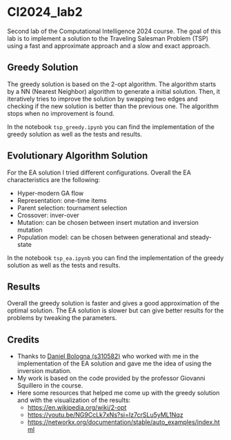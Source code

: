 # CI2024_lab2
Second lab of the Computational Intelligence 2024 course. 
The goal of this lab is to implement a solution to the Traveling Salesman Problem (TSP) using a fast and approximate approach and a slow and exact approach.

## Greedy Solution

The greedy solution is based on the 2-opt algorithm. The algorithm starts by a NN (Nearest Neighbor) algorithm to generate a initial solution. Then, it iteratively tries to improve the solution by swapping two edges and checking if the new solution is better than the previous one. The algorithm stops when no improvement is found.

In the notebook `tsp_greedy.ipynb` you can find the implementation of the greedy solution as well as the tests and results.

## Evolutionary Algorithm Solution

For the EA solution I tried different configurations. Overall the EA characteristics are the following:

* Hyper-modern GA flow
* Representation: one-time items
* Parent selection: tournament selection
* Crossover: inver-over
* Mutation: can be chosen between insert mutation and inversion mutation
* Population model: can be chosen between generational and steady-state

In the notebook `tsp_ea.ipynb` you can find the implementation of the greedy solution as well as the tests and results.

## Results

Overall the greedy solution is faster and gives a good approximation of the optimal solution. The EA solution is slower but can give better results for the problems by tweaking the parameters. 

## Credits

* Thanks to [Daniel Bologna (s310582)](https://github.com/AbstractBorderStudio) who worked with me in the implementation of the EA solution and gave me the idea of using the inversion mutation.
* My work is based on the code provided by the professor Giovanni Squillero in the course.
* Here some resources that helped me come up with the greedy solution and with the visualization of the results:
    * https://en.wikipedia.org/wiki/2-opt
    * https://youtu.be/NG9CcLk7xNs?si=Iz7crSLu5yML1Nqz
    * https://networkx.org/documentation/stable/auto_examples/index.html
